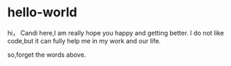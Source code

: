 # hello-world

hi，
Candi here,I am really hope you happy and getting better. 
I do not like code,but it can fully help me in my work and our life.

so,forget the words above.

